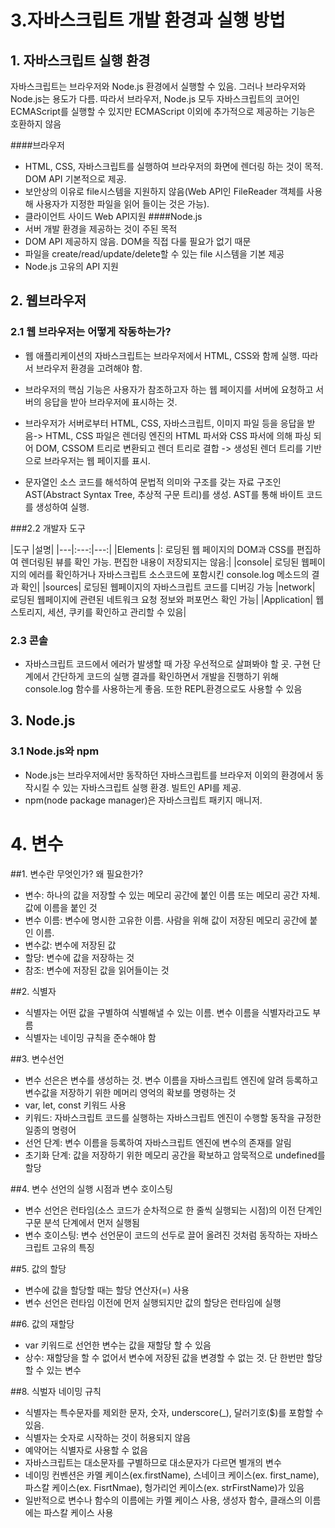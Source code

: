 # 3.자바스크립트 개발 환경과 실행 방법
## 1. 자바스크립트 실행 환경
자바스크립트는 브라우저와 Node.js 환경에서 실행할 수 있음. 그러나 브라우저와 Node.js는 용도가 다름. 따라서 브라우저, Node.js 모두 자바스크립트의 코어인 ECMAScript를 실행할 수 있지만 ECMAScript 이외에 추가적으로 제공하는 기능은 호환하지 않음

####브라우저

- HTML, CSS, 자바스크립트를 실행하여 브라우저의 화면에 렌더링 하는 것이 목적. DOM API 기본적으로 제공.
- 보안상의 이유로 file시스템을 지원하지 않음(Web API인 FileReader 객체를 사용해 사용자가 지정한 파일을 읽어 들이는 것은 가능). 
- 클라이언트 사이드 Web API지원
####Node.js
- 서버 개발 환경을 제공하는 것이 주된 목적
- DOM API 제공하지 않음. DOM을 직접 다룰 필요가 없기 때문
- 파일을 create/read/update/delete할 수 있는 file 시스템을 기본 제공
- Node.js 고유의 API 지원

## 2. 웹브라우저
### 2.1 웹 브라우저는 어떻게 작동하는가?
- 웹 애플리케이션의 자바스크립트는 브라우저에서 HTML, CSS와 함께 실행. 따라서 브라우저 환경을 고려해야 함.

- 브라우저의 핵심 기능은 사용자가 참조하고자 하는 웹 페이지를 서버에 요청하고 서버의 응답을 받아 브라우저에 표시하는 것. 

- 브라우저가 서버로부터 HTML, CSS, 자바스크립트, 이미지 파일 등을 응답을 받음-> HTML, CSS 파일은 렌더링 엔진의 HTML 파서와 CSS 파서에 의해 파싱 되어 DOM, CSSOM 트리로 변환되고 렌더 트리로 결합 -> 생성된 렌더 트리를 기반으로 브라우저는 웹 페이지를 표시.


- 문자열인 소스 코드를 해석하여 문법적 의미와 구조를 갖는 자료 구조인 AST(Abstract Syntax Tree, 추상적 구문 트리)를 생성. AST를 통해 바이트 코드를 생성하여 실행.

###2.2 개발자 도구


|도구 |설명|
|---|:---:|---:|
|Elements |: 로딩된 웹 페이지의 DOM과 CSS를 편집하여 렌더링된 뷰를 확인 가능. 편집한 내용이 저장되지는 않음:|
|console| 로딩된 웹페이지의 에러를 확인하거나 자바스크립트 소스코드에 포함시킨 console.log 메소드의 결과 확인|
|sources| 로딩된 웹페이지의 자바스크립트 코드를 디버깅 가능
|network| 로딩된 웹페이지에 관련된 네트워크 요청 정보와 퍼포먼스 확인 가능|
|Application| 웹스토리지, 세션, 쿠키를 확인하고 관리할 수 있음|

### 2.3 콘솔
- 자바스크립트 코드에서 에러가 발생할 때 가장 우선적으로 살펴봐야 할 곳. 구현 단계에서 간단하게 코드의 실행 결과를 확인하면서 개발을 진행하기 위해 console.log 함수를 사용하는게 좋음. 또한 REPL환경으로도 사용할 수 있음

## 3. Node.js
### 3.1 Node.js와 npm
- Node.js는 브라우저에서만 동작하던 자바스크립트를 브라우저 이외의 환경에서 동작시킬 수 있는 자바스크립트 실행 환경. 빌트인 API를 제공.
- npm(node package manager)은 자바스크립트 패키지 매니저.


# 4. 변수
##1. 변수란 무엇인가? 왜 필요한가?
- 변수: 하나의 값을 저장할 수 있는 메모리 공간에 붙인 이름 또는 메모리 공간 자체. 값에 이름을 붙인 것
- 변수 이름: 변수에 명시한 고유한 이름. 사람을 위해 값이 저장된 메모리 공간에 붙인 이름.
- 변수값: 변수에 저장된 값
- 할당: 변수에 값을 저장하는 것
- 참조: 변수에 저장된 값을 읽어들이는 것

##2. 식별자
- 식별자는 어떤 값을 구별하여 식별해낼 수 있는 이름. 변수 이름을 식별자라고도 부름
- 식별자는 네이밍 규칙을 준수해야 함

##3. 변수선언
- 변수 선은은 변수를 생성하는 것. 변수 이름을 자바스크립트 엔진에 알려 등록하고 변수값을 저장하기 위한 메머리 영억의 확보를 명령하는 것
- var, let, const 키워드 사용
- 키워드: 자바스크립트 코드를 실행하는 자바스크립트 엔진이 수행할 동작을 규정한 일종의 명령어
- 선언 단계: 변수 이름을 등록하여 자바스크립트 엔진에 변수의 존재를 알림
- 초기화 단계: 값을 저장하기 위한 메모리 공간을 확보하고 암묵적으로 undefined를 할당

##4. 변수 선언의 실행 시점과 변수 호이스팅
- 변수 선언은 런타임(소스 코드가 순차적으로 한 줄씩 실행되는 시점)의 이전 단계인 구문 분석 단계에서 먼저 실행됨
- 변수 호이스팅: 변수 선언문이 코드의 선두로 끌어 올려진 것처럼 동작하는 자바스크립트 고유의 특징

##5. 값의 할당
- 변수에 값을 할당할 때는 할당 연산자(=) 사용
- 변수 선언은 런타임 이전에 먼저 실행되지만 값의 할당은 런타임에 실행

##6. 값의 재할당
- var 키워드로 선언한 변수는 값을 재할당 할 수 있음
- 상수: 재할당을 할 수 없어서 변수에 저장된 값을 변경할 수 없는 것. 단 한번만 할당할 수 있는 변수

##8. 식벌자 네이밍 규칙
- 식별자는 특수문자를 제외한 문자, 숫자, underscore(_), 달러기호($)를 포함할 수 있음.
- 식별자는 숫자로 시작하는 것이 허용되지 않음
- 예약어는 식별자로 사용할 수 없음
- 자바스크립트는 대소문자를 구별하므로 대소문자가 다르면 별개의 변수
- 네이밍 컨벤션은 카멜 케이스(ex.firstName), 스네이크 케이스(ex. first_name), 파스칼 케이스(ex. FisrtNmae), 헝가리언 케이스(ex. strFirstName)가 있음
- 일반적으로 변수나 함수의 이름에는 카멜 케이스 사용, 생성자 함수, 클래스의 이름에는 파스칼 케이스 사용